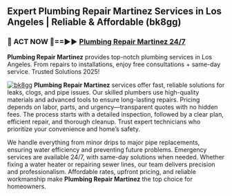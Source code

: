 ## Expert Plumbing Repair Martinez Services in Los Angeles | Reliable & Affordable (bk8gg)  

<h3>🚿 ACT NOW 🌟==►► <a href="https://tinyurl.com/2ne6vx2x" rel="nofollow">Plumbing Repair Martinez 24/7</a></h3>

**Plumbing Repair Martinez** provides top-notch plumbing services in Los Angeles. From repairs to installations, enjoy free consultations + same-day service. Trusted Solutions 2025!

[![bk8gg](https://i.imgur.com/4PFF4AK.jpeg)](https://tinyurl.com/2ne6vx2x)
**Plumbing Repair Martinez** services offer fast, reliable solutions for leaks, clogs, and pipe issues. Our skilled plumbers use high-quality materials and advanced tools to ensure long-lasting repairs. Pricing depends on labor, parts, and urgency—transparent quotes with no hidden fees. The process starts with a detailed inspection, followed by a clear plan, efficient repair, and thorough cleanup. Trust expert technicians who prioritize your convenience and home’s safety.  

We handle everything from minor drips to major pipe replacements, ensuring water efficiency and preventing future problems. Emergency services are available 24/7, with same-day solutions when needed. Whether fixing a water heater or repairing sewer lines, our team delivers precision and professionalism. Affordable rates, upfront pricing, and reliable workmanship make **Plumbing Repair Martinez** the top choice for homeowners.